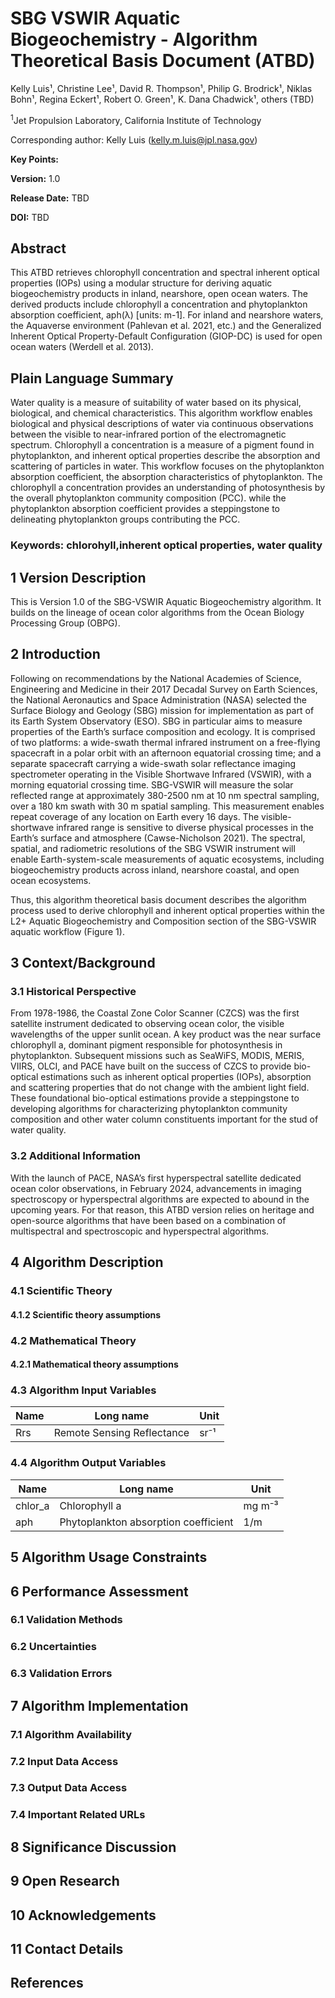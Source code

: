 # SBG VSWIR Aquatic Biogeochemistry - Algorithm Theoretical Basis Document (ATBD)

Kelly Luis¹, Christine Lee¹, David R. Thompson¹, Philip G. Brodrick¹, Niklas Bohn¹, Regina Eckert¹, Robert O. Green¹, K. Dana Chadwick¹, others (TBD)

<sup>1</sup>Jet Propulsion Laboratory, California Institute of Technology

Corresponding author: Kelly Luis (kelly.m.luis@jpl.nasa.gov)

**Key Points:**

**Version:** 1.0

**Release Date:** TBD

**DOI:** TBD

## Abstract

This ATBD retrieves chlorophyll concentration and spectral inherent optical properties (IOPs) using a modular structure for deriving aquatic biogeochemistry products in inland, nearshore, open ocean waters. The derived products include chlorophyll a concentration and phytoplankton absorption coefficient, aph(λ) [units: m-1]. For inland and nearshore waters, the Aquaverse environment (Pahlevan et al. 2021, etc.) and the Generalized Inherent Optical Property-Default Configuration (GIOP-DC) is used for open ocean waters (Werdell et al. 2013).  

## Plain Language Summary

Water quality is a measure of suitability of water based on its physical, biological, and chemical characteristics. This algorithm workflow enables biological and physical descriptions of water via continuous observations between the visible to near-infrared portion of the electromagnetic spectrum. Chlorophyll a concentration is a measure of a pigment found in phytoplankton, and inherent optical properties describe the absorption and scattering of particles in water. This workflow focuses on the phytoplankton absorption coefficient, the absorption characteristics of phytoplankton. The chlorophyll a concentration provides an understanding of photosynthesis by the overall phytoplankton community composition (PCC). while the phytoplankton absorption coefficient provides a steppingstone to delineating phytoplankton groups contributing the PCC. 


### Keywords: chlorohyll,inherent optical properties, water quality

## 1 Version Description

This is Version 1.0 of the SBG-VSWIR Aquatic Biogeochemistry algorithm. It builds on the lineage of ocean color algorithms from the Ocean Biology Processing Group (OBPG). 
## 2 Introduction

Following on recommendations by the National Academies of Science, Engineering and Medicine in their 2017 Decadal Survey on Earth Sciences, the National Aeronautics and Space Administration (NASA) selected the Surface Biology and Geology (SBG) mission for implementation as part of its Earth System Observatory (ESO).  SBG in particular aims to measure properties of the Earth’s surface composition and ecology.  It is comprised of two platforms: a wide-swath thermal infrared instrument on a free-flying spacecraft in a polar orbit with an afternoon equatorial crossing time; and a separate spacecraft carrying a wide-swath solar reflectance imaging spectrometer operating in the Visible Shortwave Infrared (VSWIR), with a morning equatorial crossing time.  SBG-VSWIR will measure the solar reflected range at approximately 380-2500 nm at 10 nm spectral sampling, over a 180 km swath with 30 m spatial sampling.  This measurement enables repeat coverage of any location on Earth every 16 days.  The visible-shortwave infrared range is sensitive to diverse physical processes in the Earth’s surface and atmosphere (Cawse-Nicholson 2021). The spectral, spatial, and radiometric resolutions of the SBG VSWIR instrument will enable Earth-system-scale measurements of aquatic ecosystems, including biogeochemistry products across inland, nearshore coastal, and open ocean ecosystems.  

Thus, this algorithm theoretical basis document describes the algorithm process used to derive chlorophyll and inherent optical properties within the L2+ Aquatic Biogeochemistry and Composition section of the SBG-VSWIR aquatic workflow (Figure 1). 

## 3 Context/Background

### 3.1 Historical Perspective
From 1978-1986, the Coastal Zone Color Scanner (CZCS) was the first satellite instrument dedicated to observing ocean color, the visible wavelengths of the upper sunlit ocean. A key product was the near surface chlorophyll a, dominant pigment responsible for photosynthesis in phytoplankton. Subsequent missions such as SeaWiFS, MODIS, MERIS, VIIRS, OLCI, and PACE have built on the success of CZCS to provide bio-optical estimations such as inherent optical properties (IOPs), absorption and scattering properties that do not change with the ambient light field. These foundational bio-optical estimations provide a steppingstone to developing algorithms for characterizing phytoplankton community composition and other water column constituents important for the stud of water quality.  

### 3.2 Additional Information
With the launch of PACE, NASA’s first hyperspectral satellite dedicated ocean color observations, in February 2024, advancements in imaging spectroscopy or hyperspectral algorithms are expected to abound in the upcoming years. For that reason, this ATBD version relies on heritage and open-source algorithms that have been based on a combination of multispectral and spectroscopic and hyperspectral algorithms. 
## 4 Algorithm Description

### 4.1 Scientific Theory

#### 4.1.2 Scientific theory assumptions

### 4.2 Mathematical Theory

#### 4.2.1 Mathematical theory assumptions

### 4.3 Algorithm Input Variables

| Name | Long name                     | Unit  |
|------|--------------------------------|-------|
| Rrs  | Remote Sensing Reflectance    | sr⁻¹  |

### 4.4 Algorithm Output Variables

| Name    | Long name                                  | Unit   |
|---------|-------------------------------------------|--------|
| chlor_a | Chlorophyll a                             | mg m⁻³ |
| aph     | Phytoplankton absorption coefficient     | 1/m    |

## 5 Algorithm Usage Constraints

## 6 Performance Assessment

### 6.1 Validation Methods

### 6.2 Uncertainties

### 6.3 Validation Errors

## 7 Algorithm Implementation

### 7.1 Algorithm Availability

### 7.2 Input Data Access

### 7.3 Output Data Access

### 7.4 Important Related URLs

## 8 Significance Discussion

## 9 Open Research

## 10 Acknowledgements

## 11 Contact Details

## References